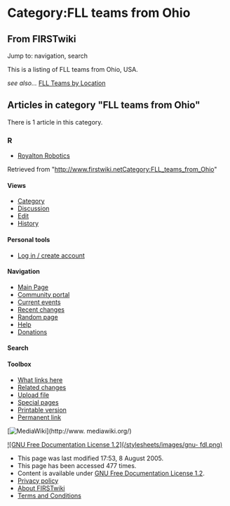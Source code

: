 # Category:FLL teams from Ohio

## From FIRSTwiki

Jump to: navigation, search

This is a listing of FLL teams from Ohio, USA.

_see also..._ [FLL Teams by Location](FLL_Teams_by_Location "FLL
Teams by Location")

## Articles in category "FLL teams from Ohio"

There is 1 article in this category.

### R

- [Royalton Robotics](Royalton_Robotics "Royalton Robotics")

Retrieved from "<http://www.firstwiki.netCategory:FLL_teams_from_Ohio>"

#### Views

- [Category](Category:FLL_teams_from_Ohio)
- [Discussion](/index.php?title=Category_talk:FLL_teams_from_Ohio&action=edit)
- [Edit](/index.php?title=Category:FLL_teams_from_Ohio&action=edit)
- [History](/index.php?title=Category:FLL_teams_from_Ohio&action=history)

#### Personal tools

- [Log in / create account](/index.php?title=Special:Userlogin&returnto=Category:FLL_teams_from_Ohio)

[](Main_Page "Main Page")

#### Navigation

- [Main Page](Main_Page)
- [Community portal](FIRSTwiki:Community_portal)
- [Current events](Current_events)
- [Recent changes](Special:Recentchanges)
- [Random page](Special:Random)
- [Help](Help:Contents)
- [Donations](FIRSTwiki:Site_support)

#### Search

#### Toolbox

- [What links here](Special:Whatlinkshere/Category:FLL_teams_from_Ohio)
- [Related changes](Special:Recentchangeslinked/Category:FLL_teams_from_Ohio)
- [Upload file](Special:Upload)
- [Special pages](Special:Specialpages)
- [Printable version](/index.php?title=Category:FLL_teams_from_Ohio&printable=yes)
- [Permanent link](/index.php?title=Category:FLL_teams_from_Ohio&oldid=40625)

[![MediaWiki](/skins/common/images/poweredby_mediawiki_88x31.png)](http://www.
mediawiki.org/)

[![GNU Free Documentation License 1.2](/stylesheets/images/gnu-
fdl.png)](http://www.gnu.org/copyleft/fdl.html)

- This page was last modified 17:53, 8 August 2005.
- This page has been accessed 477 times.
- Content is available under [GNU Free Documentation License 1.2](http://www.gnu.org/copyleft/fdl.html "http://www.gnu.org/copyleft/fdl.html").
- [Privacy policy](FIRSTwiki:Privacy_policy "FIRSTwiki:Privacy policy")
- [About FIRSTwiki](FIRSTwiki:About "FIRSTwiki:About")
- [Terms and Conditions](FIRSTwiki:Terms_and_conditions "FIRSTwiki:Terms and conditions")
